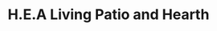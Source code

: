 ---
title: "H.E.A Living Patio and Hearth"
url: /williamsburg/h-e-a-living-patio-and-hearth/
shop: shop
---